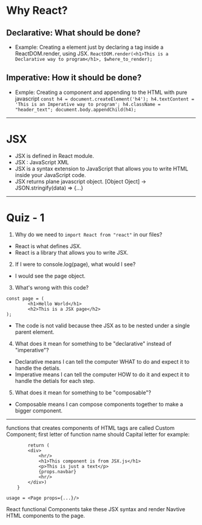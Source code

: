 # Why React?

## Declarative: What should be done?
- Example: Creating a element just by declaring a tag inside a ReactDOM.render, using JSX.
``ReactDOM.render(<h1>This is a Declarative way to program</h1>, $where_to_render);``

## Imperative: How it should be done?
- Exmple: Creating a component and appending to the HTML with pure javascript
``
    const h4 = document.createElement('h4');
    h4.textContent = 'This is an Imperative way to program';
    h4.className = "header_text";
    document.body.appendChild(h4);
``
----------------------------------------------------------------
# JSX
- JSX is defined in React module. 
- JSX : JavaScript XML
- JSX is a syntax extension to JavaScript that allows you to write HTML inside your JavaScript code.
- JSX returns plane javascript object. [Object Oject] -> JSON.stringify(data) => {...}

----------------------------------------------------------------
# Quiz - 1
1. Why do we need to `import React from "react"` in our files?
- React is what defines JSX. 
- React is a library that allows you to write JSX.


2. If I were to console.log(page), what would I see?
- I would see the page object. 

3. What's wrong with this code?
``` 
const page = (
        <h1>Hello World</h1>
        <h2>This is a JSX page</h2>
);
 ```
- The code is not valid because thee JSX as to be nested under a single parent element.

4. What does it mean for something to be "declarative" instead of "imperative"?
- Declarative means I can tell the computer WHAT to do and expect it to handle the detials.
- Imperative means I can tell the computer HOW to do it and expect it to handle the detials for each step.

5. What does it mean for something to be "composable"?
- Composable means I can compose components together to make a bigger component.


----------------------------------------------------------------
functions that creates components of HTML tags are called Custom Component;
first letter of function name should Capital letter
for example:
```function Page (props) {
        return (
        <div>
            <hr/>
            <h1>This component is from JSX.js</h1>
            <p>This is just a text</p> 
            {props.navbar}
            <hr/>             
        </div>)
    }
```


`usage = <Page props={...}/>`

React functional Components take these JSX syntax and render Navtive HTML components to the page.